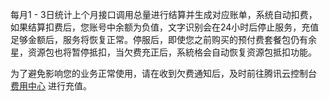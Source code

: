 每月1 - 3日统计上个月接口调用总量进行结算并生成对应账单，系统自动扣费，如果结算扣费后，您账号中余额为负值，文字识别会在24小时后停止服务，充值足够金额后，服务将恢复正常。停服后，即使您之前购买的预付费套餐包仍有余星，资源包也将暂停抵扣，当欠费充正后，系統格会自动恢复资源包抵扣功能。

为了避免影响您的业务正常使用，请在收到欠费通知后，及时前往腾讯云控制台 [费用中心](https://console.cloud.tencent.com/expense/overview) 进行充值。
